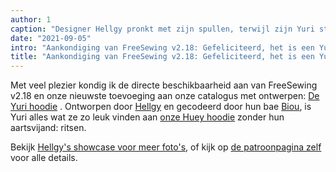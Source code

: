 ```yaml
---
author: 1
caption: "Designer Hellgy pronkt met zijn spullen, terwijl zijn Yuri stroomt in een zomerbriesje"
date: "2021-09-05"
intro: "Aankondiging van FreeSewing v2.18: Gefeliciteerd, het is een Yuri"
title: "Aankondiging van FreeSewing v2.18: Gefeliciteerd, het is een Yuri"
---
```


Met veel plezier kondig ik de directe beschikbaarheid aan van FreeSewing v2.18 en onze nieuwste toevoeging aan onze catalogus met ontwerpen: [De Yuri hoodie](/designs/yuri/) . Ontworpen door [Hellgy](https://twitter.com/hellgy) en gecodeerd door hun bae [Biou](https://github.com/biou/), is Yuri alles wat ze zo leuk vinden aan [onze Huey hoodie](/designs/huey/) zonder hun aartsvijand: ritsen.

Bekijk [Hellgy's showcase voor meer foto's](/showcase/yuri-by-its-designer), of kijk op [de patroonpagina zelf](/designs/yuri/) voor alle details.

